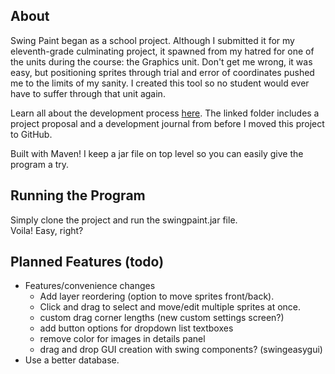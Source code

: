 
## About

Swing Paint began as a school project. Although I submitted it for my eleventh-grade culminating project, it spawned from my hatred for one of the units during the course: the Graphics unit. Don't get me wrong, it was easy, but positioning sprites through trial and error of coordinates pushed me to the limits of my sanity. I created this tool so no student would ever have to suffer through that unit again.

Learn all about the development process [here](https://drive.google.com/drive/folders/1pDX1jO8diyv3K6tVwmyDM7JcqeXboh26?usp=sharing). The linked folder includes a project proposal and a development journal from before I moved this project to GitHub.  

Built with Maven! I keep a jar file on top level so you can easily give the program a try.  

## Running the Program

Simply clone the project and run the swingpaint.jar file.  
Voila! Easy, right?  

## Planned Features (todo)

* Features/convenience changes
    * Add layer reordering (option to move sprites front/back).
    * Click and drag to select and move/edit multiple sprites at once.
    * custom drag corner lengths (new custom settings screen?)
    * add button options for dropdown list textboxes
    * remove color for images in details panel
    * drag and drop GUI creation with swing components? (swingeasygui)
* Use a better database.